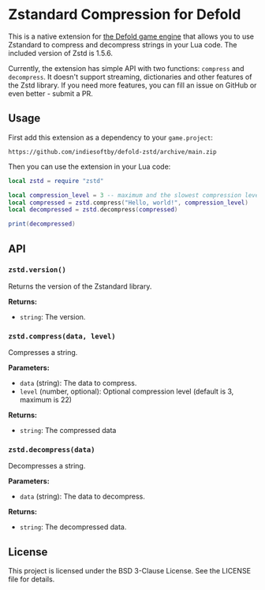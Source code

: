 # Zstandard Compression for Defold

This is a native extension for [the Defold game engine](https://defold.com/) that allows you to use Zstandard to compress and decompress strings in your Lua code. The included version of Zstd is 1.5.6.

Currently, the extension has simple API with two functions: `compress` and `decompress`. It doesn't support streaming, dictionaries and other features of the Zstd library. If you need more features, you can fill an issue on GitHub or even better - submit a PR.

## Usage

First add this extension as a dependency to your `game.project`:

    https://github.com/indiesoftby/defold-zstd/archive/main.zip

Then you can use the extension in your Lua code:

```lua
local zstd = require "zstd"

local compression_level = 3 -- maximum and the slowest compression level is 22
local compressed = zstd.compress("Hello, world!", compression_level)
local decompressed = zstd.decompress(compressed)

print(decompressed)
```

## API

### `zstd.version()`
Returns the version of the Zstandard library.

**Returns:**
- `string`: The version.

### `zstd.compress(data, level)`
Compresses a string.

**Parameters:**
- `data` (string): The data to compress.
- `level` (number, optional): Optional compression level (default is 3, maximum is 22)

**Returns:**
- `string`: The compressed data

### `zstd.decompress(data)`
Decompresses a string.

**Parameters:**
- `data` (string): The data to decompress.

**Returns:**
- `string`: The decompressed data.

## License

This project is licensed under the BSD 3-Clause License. See the LICENSE file for details.
